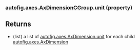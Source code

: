 ### [autofig](autofig.md).[axes](autofig.axes.md).[AxDimensionCGroup](autofig.axes.AxDimensionCGroup.md).unit (property)




Returns
---------
* (list) a list of  [autofig.axes.AxDimension.unit](autofig.axes.AxDimension.unit.md) for each child
    [autofig.axes.AxDimension](autofig.axes.AxDimension.md)

